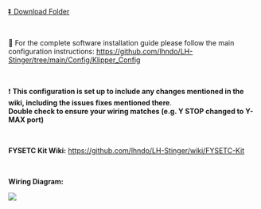 [:arrow_double_down: Download Folder](https://download-directory.github.io/?url=https%3A%2F%2Fgithub.com%2Flhndo%2FLH-Stinger%2Ftree%2Fmain%2FKITS%2FFYSETC%2FKlipper_Config_FYSETC)

<br>

:children_crossing: For the complete software installation guide please follow the main configuration instructions: https://github.com/lhndo/LH-Stinger/tree/main/Config/Klipper_Config


<br>

:exclamation: **This configuration is set up to include any changes mentioned in the wiki, including the issues fixes mentioned there**.  
**Double check to ensure your wiring matches (e.g. Y STOP changed to Y-MAX port)**

<br>

**FYSETC Kit Wiki:**
https://github.com/lhndo/LH-Stinger/wiki/FYSETC-Kit

<br>

**Wiring Diagram:**

![](https://github.com/lhndo/LH-Stinger/wiki/Images/LH_Stinger_WIRING%20FYSETC.jpg)